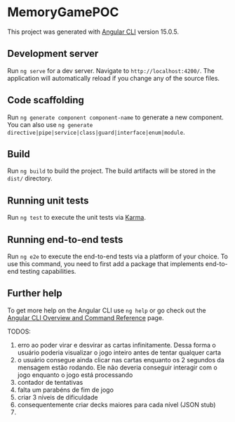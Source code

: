 # MemoryGamePOC

This project was generated with [Angular CLI](https://github.com/angular/angular-cli) version 15.0.5.

## Development server

Run `ng serve` for a dev server. Navigate to `http://localhost:4200/`. The application will automatically reload if you change any of the source files.

## Code scaffolding

Run `ng generate component component-name` to generate a new component. You can also use `ng generate directive|pipe|service|class|guard|interface|enum|module`.

## Build

Run `ng build` to build the project. The build artifacts will be stored in the `dist/` directory.

## Running unit tests

Run `ng test` to execute the unit tests via [Karma](https://karma-runner.github.io).

## Running end-to-end tests

Run `ng e2e` to execute the end-to-end tests via a platform of your choice. To use this command, you need to first add a package that implements end-to-end testing capabilities.

## Further help

To get more help on the Angular CLI use `ng help` or go check out the [Angular CLI Overview and Command Reference](https://angular.io/cli) page.

TODOS:
1. erro ao poder virar e desvirar as cartas infinitamente. Dessa forma o usuário poderia visualizar o jogo inteiro antes de tentar qualquer carta
2. o usuário consegue ainda clicar nas cartas enquanto os 2 segundos da mensagem estão rodando. Ele não deveria conseguir interagir com o jogo enquanto o jogo está processando
3. contador de tentativas
4. falta um parabéns de fim de jogo
5. criar 3 níveis de dificuldade
6. consequentemente criar decks maiores para cada nível (JSON stub)
7. 
